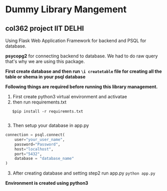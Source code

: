 # Dummy Library Mangement

## col362 project IIT DELHI

Using Flask Web Application Framework for backend and PSQL for database.

**psycopg2** for connecting backend to database. We had to do raw query that's why we are using this package.

**First create database and then run 
```\i createtable```
file for creating all the table or shema in your psql database**

**Following things are required before running this library management.**
1. First create python3 virtual environment and activatae
2. then run requirements.txt
```
   $pip install -r requiremnts.txt
   
```
3. Then setup your database in app.py 
```python
connection = psql.connect(
    user="your_user_name",
    password="Password",
    host="localhost",
    port="5432",
    database = "database_name"
)
```
3. After creating database and setting step2 run app.py
```python app.py```

**Environment is created using python3**

